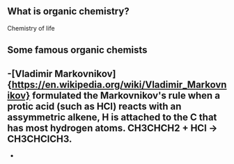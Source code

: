 ## What is organic chemistry?
Chemistry of life

## Some famous organic chemists
-[Vladimir Markovnikov]{https://en.wikipedia.org/wiki/Vladimir_Markovnikov} formulated the Markovnikov's rule when a protic acid (such as HCl) reacts with an assymmetric alkene, H is attached to the C that has most hydrogen atoms. CH3CHCH2 + HCl -> CH3CHClCH3.
-
-
